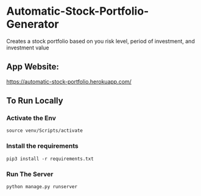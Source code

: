 # Automatic-Stock-Portfolio-Generator
Creates a stock portfolio based on you risk level, period of investment, and investment value


## App Website: 
https://automatic-stock-portfolio.herokuapp.com/


## To Run Locally

### Activate the Env

```
source venv/Scripts/activate
```

### Install the requirements

```
pip3 install -r requirements.txt
```


### Run The Server

```
python manage.py runserver
```